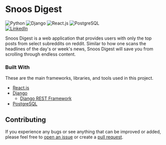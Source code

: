 # Snoos Digest
![Python](https://img.shields.io/badge/python-v3.9.6-blue)
![Django](https://img.shields.io/badge/Django-v4.0.3-success)
![React.js](https://img.shields.io/badge/React.js-^18.0.0-61dafb)
![PostgreSQL](https://img.shields.io/badge/PostgreSQL-316192?logo=postgresql&logoColor=white)
<br/>
<a href="https://www.linkedin.com/in/peterbohai">
  ![LinkedIn](https://img.shields.io/badge/LinkedIn-0077B5?logo=linkedin&logoColor=white)
</a>

Snoos Digest is a web application that provides users with only the top posts from select subreddits on reddit.
Similar to how one scans the headlines of the day's or week's news, Snoos Digest will save you from scrolling through endless content.

### Built With
These are the main frameworks, libraries, and tools used in this project.

- [React.js](https://reactjs.org/)
- [Django](https://www.djangoproject.com/)
  - [Django REST Framework](https://www.django-rest-framework.org/)
- [PostgreSQL](https://www.postgresql.org/)

## Contributing
If you experience any bugs or see anything that can be improved or added, please feel free to [open an issue](https://github.com/PeterBohai/snoosdigest/issues) or create a [pull request](https://github.com/PeterBohai/snoosdigest/pulls).
